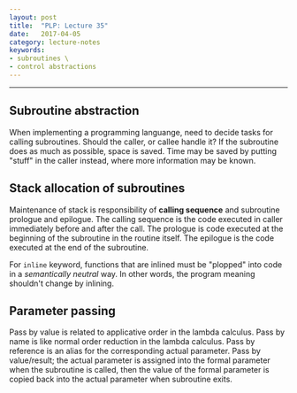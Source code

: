 ```yaml
---
layout: post
title:  "PLP: Lecture 35"
date:   2017-04-05
category: lecture-notes
keywords:
- subroutines \
- control abstractions
---
```


<script type="text/javascript" async
  src="https://cdn.mathjax.org/mathjax/latest/MathJax.js?config=TeX-MML-AM_CHTML">
</script>

<script type="text/x-mathjax-config">
MathJax.Hub.Config({
  TeX: { equationNumbers: { autoNumber: "AMS" } },
  tex2jax: {inlineMath: [['$','$'], ['\\(','\\)']]}
});
</script>

---

## Subroutine abstraction

When implementing a programming languange, need to decide tasks for calling subroutines. Should the caller, or callee handle it? If the subroutine does as much as possible, space is saved. Time may be saved by putting "stuff" in the caller instead, where more information may be known. 

## Stack allocation of subroutines

Maintenance of stack is responsibility of **calling sequence** and subroutine prologue and epilogue. The calling sequence is the code executed in caller immediately before and after the call. The prologue is code executed at the beginning of the subroutine in the routine itself. The epilogue is the code executed at the end of the subroutine.


For `inline` keyword, functions that are inlined must be "plopped" into code in a *semantically neutral* way. In other words, the program meaning shouldn't change by inlining. 

## Parameter passing

Pass by value is related to applicative order in the lambda calculus.
Pass by name is like normal order reduction in the lambda calculus. 
Pass by reference is an alias for the corresponding actual parameter.
Pass by value/result; the actual parameter is assigned into the formal parameter when the subroutine is called, then the value of the formal parameter is copied back into the actual parameter when subroutine exits.